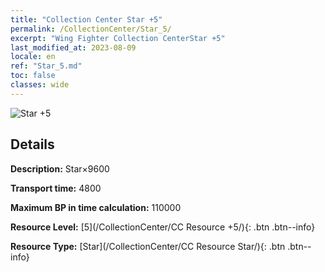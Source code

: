 ```yaml
---
title: "Collection Center Star +5"
permalink: /CollectionCenter/Star_5/
excerpt: "Wing Fighter Collection CenterStar +5"
last_modified_at: 2023-08-09
locale: en
ref: "Star_5.md"
toc: false
classes: wide
---
```



![Star +5](/images/cc/CC_Star_5.png)

## Details

  **Description:** Star×9600

  **Transport time:** 4800

  **Maximum BP in time calculation:** 110000

  **Resource Level:** [5](/CollectionCenter/CC Resource +5/){: .btn .btn--info}

  **Resource Type:** [Star](/CollectionCenter/CC Resource Star/){: .btn .btn--info}

